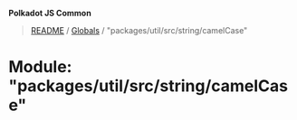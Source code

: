 **Polkadot JS Common**

> [README](../README.md) / [Globals](../globals.md) / "packages/util/src/string/camelCase"

# Module: "packages/util/src/string/camelCase"
